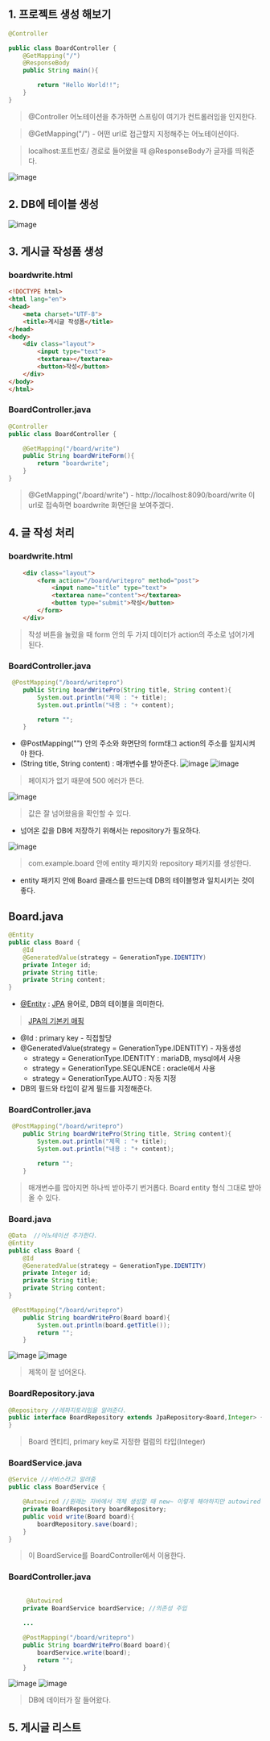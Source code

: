 ## 1. 프로젝트 생성 해보기

~~~java
@Controller

public class BoardController {
    @GetMapping("/")
    @ResponseBody
    public String main(){

        return "Hello World!!";
    }
}
~~~
> @Controller 어노테이션을 추가하면 스프링이 여기가 컨트롤러임을 인지한다.

> @GetMapping("/") - 어떤 url로 접근할지 지정해주는 어노테이션이다. 

> localhost:포트번호/ 경로로 들어왔을 때
> @ResponseBody가 글자를 띄워준다.

![image](https://user-images.githubusercontent.com/106478906/232680318-97cdedc2-3945-416d-aedd-80da28712985.png)

## 2. DB에 테이블 생성
![image](https://user-images.githubusercontent.com/106478906/232681787-7e36973a-ffd3-4f68-ba8d-f0efc6b02257.png)

## 3. 게시글 작성폼 생성
### boardwrite.html 
~~~html
<!DOCTYPE html>
<html lang="en">
<head>
    <meta charset="UTF-8">
    <title>게시글 작성폼</title>
</head>
<body>
    <div class="layout">
        <input type="text">
        <textarea></textarea>
        <button>작성</button>
    </div>
</body>
</html>
~~~

### BoardController.java
~~~java
@Controller
public class BoardController {

    @GetMapping("/board/write")
    public String boardWriteForm(){
        return "boardwrite";
    }
}
~~~
> @GetMapping("/board/write") - http://localhost:8090/board/write 이 url로 접속하면 boardwrite 화면단을 보여주겠다.

## 4. 글 작성 처리
### boardwrite.html 
~~~html
    <div class="layout">
        <form action="/board/writepro" method="post">
            <input name="title" type="text">
            <textarea name="content"></textarea>
            <button type="submit">작성</button>
        </form>
    </div>
~~~
> 작성 버튼을 눌렀을 때 form 안의 두 가지 데이터가 action의 주소로 넘어가게 된다.

### BoardController.java
~~~java
 @PostMapping("/board/writepro")
    public String boardWritePro(String title, String content){
        System.out.println("제목 : "+ title);
        System.out.println("내용 : "+ content);

        return "";
    }
~~~
- @PostMapping("") 안의 주소와 화면단의 form태그 action의 주소를 일치시켜야 한다.
- (String title, String content) : 매개변수를 받아준다.
![image](https://user-images.githubusercontent.com/106478906/232717292-4356954f-8471-4983-ba66-28fe04c2c6bf.png)
![image](https://user-images.githubusercontent.com/106478906/232717353-71e0511f-c002-4e57-85d1-001a60f7ae9c.png)

> 페이지가 없기 때문에 500 에러가 뜬다.

![image](https://user-images.githubusercontent.com/106478906/232717119-8451e19a-bdbe-468d-ba0b-7df27a07e9a5.png)
> 값은 잘 넘어왔음을 확인할 수 있다.
- 넘어온 값을 DB에 저장하기 위해서는 repository가 필요하다.

![image](https://user-images.githubusercontent.com/106478906/232718683-c6b90307-e40a-4d07-85ef-c8709e936cd0.png)
> com.example.board 안에 entity 패키지와 repository 패키지를 생성한다.
- entity 패키지 안에 Board 클래스를 만드는데 DB의 테이블명과 일치시키는 것이 좋다.

## Board.java
~~~java
@Entity
public class Board {
    @Id
    @GeneratedValue(strategy = GenerationType.IDENTITY)
    private Integer id;
    private String title;
    private String content;
}
~~~
- [@Entity](https://siyoon210.tistory.com/25) : [JPA](https://gmlwjd9405.github.io/2019/08/04/what-is-jpa.html) 용어로, DB의 테이블을 의미한다.
> [JPA의 기본키 매핑](https://choiseonjae.github.io/jpa/jpa-%EA%B8%B0%EB%B3%B8%ED%82%A4%EC%A0%84/)
- @Id : primary key - 직접할당
- @GeneratedValue(strategy = GenerationType.IDENTITY) - 자동생성
    - strategy = GenerationType.IDENTITY : mariaDB, mysql에서 사용
    - strategy = GenerationType.SEQUENCE : oracle에서 사용
    - strategy = GenerationType.AUTO : 자동 지정
- DB의 필드와 타입이 같게 필드를 지정해준다.

### BoardController.java
~~~java
 @PostMapping("/board/writepro")
    public String boardWritePro(String title, String content){
        System.out.println("제목 : "+ title);
        System.out.println("내용 : "+ content);

        return "";
    }
~~~
> 매개변수를 많아지면 하나씩 받아주기 번거롭다.
> Board entity 형식 그대로 받아올 수 있다.

### Board.java
~~~java
@Data  //어노테이션 추가한다.
@Entity
public class Board {
    @Id
    @GeneratedValue(strategy = GenerationType.IDENTITY)
    private Integer id;
    private String title;
    private String content;
}
~~~
~~~java
 @PostMapping("/board/writepro")
    public String boardWritePro(Board board){
        System.out.println(board.getTitle());
        return "";
    }
~~~
![image](https://user-images.githubusercontent.com/106478906/233619903-3e617a2c-e459-40f1-8d9a-93a20b83b23c.png)
![image](https://user-images.githubusercontent.com/106478906/233619972-505d7394-b421-4585-8619-fd222baf61ee.png)
> 제목이 잘 넘어온다.

### BoardRepository.java
~~~java
@Repository //레파지토리임을 알려준다.
public interface BoardRepository extends JpaRepository<Board,Integer> {
}
~~~
> Board 엔티티, primary key로 지정한 컬럼의 타입(Integer)

### BoardService.java
~~~java
@Service //서비스라고 알려줌
public class BoardService {

    @Autowired //원래는 자바에서 객체 생성할 때 new~ 이렇게 해야하지만 autowired 어노테이션을 사용하면 스프링 빈이 의존성을 주입해준다.
    private BoardRepository boardRepository;
    public void write(Board board){
        boardRepository.save(board);
    }
}
~~~
> 이 BoardService를 BoardController에서 이용한다.

### BoardController.java
~~~java

     @Autowired
    private BoardService boardService; //의존성 주입

    ...
    
    @PostMapping("/board/writepro")
    public String boardWritePro(Board board){
        boardService.write(board);
        return "";
    }
~~~
![image](https://user-images.githubusercontent.com/106478906/233626057-bfa2e77b-f680-4bbc-b837-ceb6604d8b3d.png)
![image](https://user-images.githubusercontent.com/106478906/233626240-293a2ea4-3d3e-4bd5-b4cf-31715c2c21e9.png)
> DB에 데이터가 잘 들어왔다.

## 5. 게시글 리스트









































